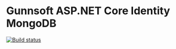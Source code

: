 # Gunnsoft ASP.NET Core Identity MongoDB

[![Build status](https://ci.appveyor.com/api/projects/status/oqaw83epp16qt6wb/branch/master?svg=true)](https://ci.appveyor.com/project/andrewgunn/gunnsoft-aspnetcore-identity-mongodb/branch/master)
